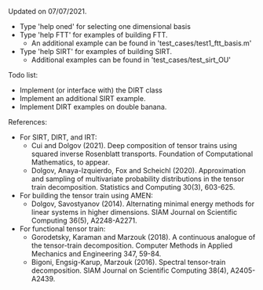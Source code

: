 
Updated on 07/07/2021. 

* Type 'help oned' for selecting one dimensional basis
* Type 'help FTT' for examples of building FTT. 
    * An additional example can be found in 'test_cases/test1_ftt_basis.m'
* Type 'help SIRT' for examples of building SIRT. 
    * Additional examples can be found in 'test_cases/test_sirt_OU'

Todo list: 
* Implement (or interface with) the DIRT class
* Implement an additional SIRT example.
* Implement DIRT examples on double banana. 

References: 
* For SIRT, DIRT, and IRT: 
    * Cui and Dolgov (2021). Deep composition of tensor trains using squared inverse Rosenblatt transports. Foundation of Computational Mathematics, to appear. 
    * Dolgov, Anaya-Izquierdo, Fox and Scheichl (2020). Approximation and sampling of multivariate probability distributions in the tensor train decomposition. Statistics and Computing 30(3), 603-625.
* For building the tensor train using AMEN:
    * Dolgov, Savostyanov (2014). Alternating minimal energy methods for linear systems in higher dimensions. SIAM Journal on Scientific Computing 36(5), A2248-A2271.
* For functional tensor train:
    * Gorodetsky, Karaman and Marzouk (2018). A continuous analogue of the tensor-train decomposition. Computer Methods in Applied Mechanics and Engineering 347, 59-84.
    * Bigoni, Engsig-Karup, Marzouk (2016). Spectral tensor-train decomposition. SIAM Journal on Scientific Computing 38(4), A2405-A2439.